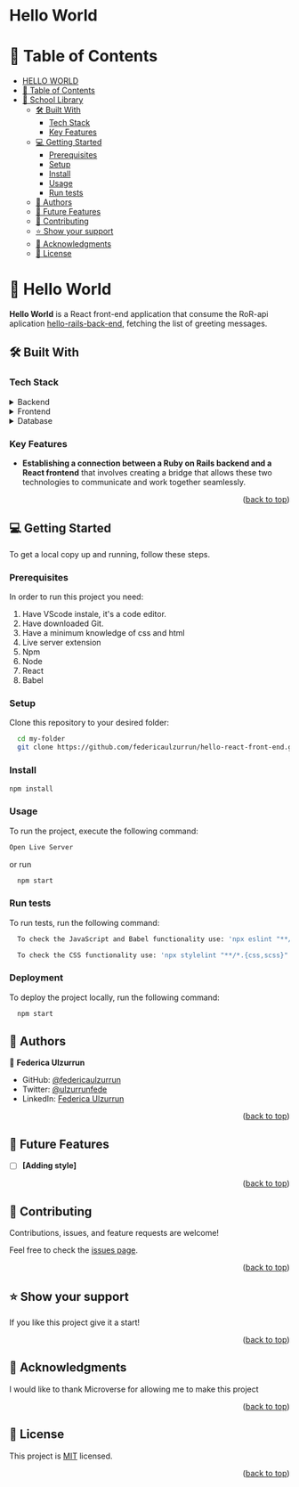 # Hello World

# 📗 Table of Contents

- [HELLO WORLD](#HelloWorld)
- [📗 Table of Contents](#-table-of-contents)
- [📖 School Library ](#-school-library-)
  - [🛠 Built With ](#-built-with-)
    - [Tech Stack ](#tech-stack-)
    - [Key Features ](#key-features-)
  - [💻 Getting Started ](#-getting-started-)
    - [Prerequisites](#prerequisites)
    - [Setup](#setup)
    - [Install](#install)
    - [Usage](#usage)
    - [Run tests](#run-tests)
  - [👥 Authors ](#-authors-)
  - [🔭 Future Features ](#-future-features-)
  - [🤝 Contributing ](#-contributing-)
  - [⭐️ Show your support ](#️-show-your-support-)
  - [🙏 Acknowledgments ](#-acknowledgments-)
  - [📝 License ](#-license-)

<!-- PROJECT DESCRIPTION -->

# 📖 Hello World <a name="about-project"></a>

**Hello World** is a React front-end application that consume the RoR-api aplication [hello-rails-back-end](https://github.com/federicaulzurrun/hello-rails-back-end), fetching the list of greeting messages.

## 🛠 Built With <a name="built-with"></a>

### Tech Stack <a name="tech-stack"></a>

<details>
  <summary>Backend</summary>
    <ul>
      <li><a href="https://www.ruby-lang.org/en/documentation/installation/">Ruby</a></li>
      <li><a href="https://rubyonrails.org/">Ruby on Rails</a></li>
    </ul>
</details>
<details>
  <summary>Frontend</summary>
    <ul>
      <li><a href="https://reactjs.org/">React</a></li>
    </ul>
</details>
<details>
  <summary>Database</summary>
    <ul>
      <li><a href="https://www.postgresql.org/">PostgreSQL</a></li>
    </ul>
</details>

<!-- Features -->

### Key Features <a name="key-features"></a>

- **Establishing a connection between a Ruby on Rails backend and a React frontend** that involves creating a bridge that allows these two technologies to communicate and work together seamlessly.

<p align="right">(<a href="#readme-top">back to top</a>)</p>

<!-- GETTING STARTED -->

## 💻 Getting Started <a name="getting-started"></a>

To get a local copy up and running, follow these steps.

### Prerequisites

In order to run this project you need:
1. Have VScode instale, it's a code editor.
2. Have downloaded Git.
3. Have a minimum knowledge of css and html
4. Live server extension
5. Npm
6. Node
7. React
8. Babel

### Setup

Clone this repository to your desired folder:

```sh
  cd my-folder
  git clone https://github.com/federicaulzurrun/hello-react-front-end.git
```

### Install

```sh
npm install
```

### Usage

To run the project, execute the following command:

```sh
Open Live Server
```
or run

```sh
  npm start
```

### Run tests

To run tests, run the following command:

```sh
  To check the JavaScript and Babel functionality use: 'npx eslint "**/*.{js,jsx}"'
```

```sh
  To check the CSS functionality use: 'npx stylelint "**/*.{css,scss}"'
```

### Deployment
To deploy the project locally, run the following command:

```sh
  npm start
```

<!-- AUTHORS -->

## 👥 Authors <a name="authors"></a>

👤 **Federica Ulzurrun**

- GitHub: [@federicaulzurrun](https://github.com/federicaulzurrun)
- Twitter: [@ulzurrunfede](https://mobile.twitter.com/ulzurrunfede)
- LinkedIn: [Federica Ulzurrun](https://www.linkedin.com/in/federicaulzurrun/)


<p align="right">(<a href="#readme-top">back to top</a>)</p>

<!-- FUTURE FEATURES -->

## 🔭 Future Features <a name="future-features"></a>

- [ ] **[Adding style]**

<p align="right">(<a href="#readme-top">back to top</a>)</p>

<!-- CONTRIBUTING -->

## 🤝 Contributing <a name="contributing"></a>

Contributions, issues, and feature requests are welcome!

Feel free to check the [issues page](https://github.com/federicaulzurrun/hello-react-front-end/issues).

<p align="right">(<a href="#readme-top">back to top</a>)</p>

<!-- SUPPORT -->

## ⭐️ Show your support <a name="support"></a>

If you like this project give it a start!

<p align="right">(<a href="#readme-top">back to top</a>)</p>

<!-- ACKNOWLEDGEMENTS -->

## 🙏 Acknowledgments <a name="acknowledgements"></a>

I would like to thank Microverse for allowing me to make this project

<p align="right">(<a href="#readme-top">back to top</a>)</p>

<!-- LICENSE -->

## 📝 License <a name="license"></a>

This project is [MIT](./LICENSE) licensed.

<p align="right">(<a href="#readme-top">back to top</a>)</p>